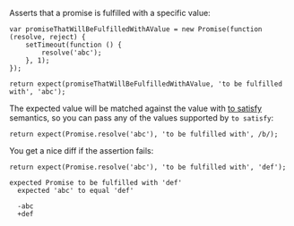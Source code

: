 Asserts that a promise is fulfilled with a specific value:

```javascript#async:true
var promiseThatWillBeFulfilledWithAValue = new Promise(function (resolve, reject) {
    setTimeout(function () {
        resolve('abc');
    }, 1);
});

return expect(promiseThatWillBeFulfilledWithAValue, 'to be fulfilled with', 'abc');
```

The expected value will be matched against the value with
[to satisfy](/assertions/any/to-satisfy/) semantics, so you can pass any of the
values supported by `to satisfy`:

```javascript#async:true
return expect(Promise.resolve('abc'), 'to be fulfilled with', /b/);
```

You get a nice diff if the assertion fails:

```javascript#async:true
return expect(Promise.resolve('abc'), 'to be fulfilled with', 'def');
```

```output
expected Promise to be fulfilled with 'def'
  expected 'abc' to equal 'def'

  -abc
  +def
```
